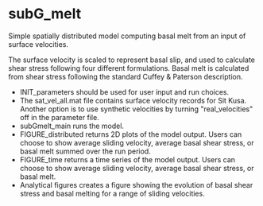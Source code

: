 # subG_melt

Simple spatially distributed model computing basal melt from an input of surface velocities. 

The surface velocity is scaled to represent basal slip, and used to calculate shear stress following four different formulations. Basal melt is calculated from shear stress following the standard Cuffey \& Paterson description. 

* INIT_parameters should be used for user input and run choices. 
* The sat_vel_all.mat file contains surface velocity records for Sit Kusa. Another option is to use synthetic velocities by turning "real_velocities" off in the parameter file. 
* subGmelt_main runs the model. 
* FIGURE_distributed returns 2D plots of the model output. Users can choose to show average sliding velocity, average basal shear stress, or basal melt summed over the run period. 
* FIGURE_time returns a time series of the model output. Users can choose to show average sliding velocity, average basal shear stress, or basal melt. 
* Analytical figures creates a figure showing the evolution of basal shear stress and basal melting for a range of sliding velocities. 

